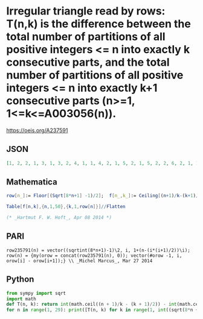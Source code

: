 # Irregular triangle read by rows: T\(n,k\) is the difference between the total number of partitions of all positive integers <\= n into exactly k consecutive parts, and the total number of partitions of all positive integers <\= n into exactly k\+1 consecutive parts \(n\>\=1, 1<\=k<\=A003056\(n\)\)\.
https://oeis.org/A237591
## JSON
```JSON
[1, 2, 2, 1, 3, 1, 3, 2, 4, 1, 1, 4, 2, 1, 5, 2, 1, 5, 2, 2, 6, 2, 1, 1, 6, 3, 1, 1, 7, 2, 2, 1, 7, 3, 2, 1, 8, 3, 1, 2, 8, 3, 2, 1, 1, 9, 3, 2, 1, 1, 9, 4, 2, 1, 1, 10, 3, 2, 2, 1, 10, 4, 2, 2, 1, 11, 4, 2, 1, 2, 11, 4, 3, 1, 1, 1, 12, 4, 2, 2, 1, 1, 12, 5, 2, 2, 1, 1, 13, 4, 3, 2, 1, 1, 13, 5, 3, 1, 2, 1, 14, 5, 2, 2, 2, 1]
```
## Mathematica
```Mathematica
row[n_]:= Floor[(Sqrt[8*n+1] -1)/2];  f[n_,k_]:= Ceiling[(n+1)/k-(k+1)/2] - Ceiling[(n+1)/(k+1)-(k+2)/2];
```
```Mathematica
Table[f[n,k],{n,1,50},{k,1,row[n]}]//Flatten
```
```Mathematica
(* _Hartmut F. W. Hoft_, Apr 08 2014 *)
```
## PARI
```PARI
row235791(n) = vector((sqrtint(8*n+1)-1)\2, i, 1+(n-(i*(i+1)/2))\i);
row(n) = {my(orow = concat(row235791(n), 0)); vector(#orow -1, i, orow[i] - orow[i+1]);} \\ _Michel Marcus_, Mar 27 2014
```
## Python
```Python
from sympy import sqrt
import math
def T(n, k): return int(math.ceil((n + 1)/k - (k + 1)/2)) - int(math.ceil((n + 1)/(k + 1) - (k + 2)/2))
for n in range(1, 29): print([T(n, k) for k in range(1, int((sqrt(8*n + 1) - 1)/2) + 1)]) # _Indranil Ghosh_, Apr 30 2017
```
